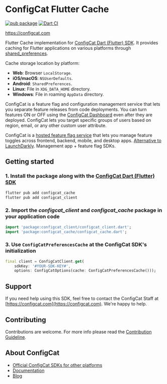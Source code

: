 # ConfigCat Flutter Cache

[![pub package](https://img.shields.io/pub/v/configcat_cache.svg)](https://pub.dev/packages/configcat_cache)
[![Dart CI](https://github.com/configcat/flutter-cache/actions/workflows/flutter-cache-ci.yml/badge.svg?branch=main)](https://github.com/configcat/flutter-cache/actions/workflows/flutter-cache-ci.yml)

https://configcat.com

Flutter Cache implementation for [ConfigCat Dart (Flutter) SDK](https://configcat.com/docs/sdk-reference/dart/). It provides caching for Flutter applications on various platforms through [shared_preferences](https://pub.dev/packages/shared_preferences).

Cache storage location by platform:
- **Web**: Browser `LocalStorage`.
- **iOS/macOS**: `NSUserDefaults`.
- **Android**: `SharedPreferences`.
- **Linux**: File in `XDG_DATA_HOME` directory.
- **Windows**: File in roaming `AppData` directory.

ConfigCat is a feature flag and configuration management service that lets you separate feature releases from code deployments. You can turn features ON or OFF using the <a href="https://app.configcat.com" target="_blank">ConfigCat Dashboard</a> even after they are deployed. ConfigCat lets you target specific groups of users based on region, email, or any other custom user attribute.

ConfigCat is a <a href="https://configcat.com" target="_blank">hosted feature flag service</a> that lets you manage feature toggles across frontend, backend, mobile, and desktop apps. <a href="https://configcat.com" target="_blank">Alternative to LaunchDarkly</a>. Management app + feature flag SDKs.

## Getting started

### 1. Install the package along with the [ConfigCat Dart (Flutter) SDK](https://configcat.com/docs/sdk-reference/dart/)
```bash
flutter pub add configcat_cache
flutter pub add configcat_client
```

### 2. Import the *configcat_client* and *configcat_cache* package in your application code
```dart
import 'package:configcat_client/configcat_client.dart';
import 'package:configcat_cache/configcat_cache.dart';
```

### 3. Use `ConfigCatPreferencesCache` at the ConfigCat SDK's initialization
```dart
final client = ConfigCatClient.get(
    sdkKey: '#YOUR-SDK-KEY#',
    options: ConfigCatOptions(cache: ConfigCatPreferencesCache()));
```

## Support
If you need help using this SDK, feel free to contact the ConfigCat Staff at [https://configcat.com](https://configcat.com). We're happy to help.

## Contributing
Contributions are welcome. For more info please read the [Contribution Guideline](CONTRIBUTING.md).

## About ConfigCat
- [Official ConfigCat SDKs for other platforms](https://github.com/configcat)
- [Documentation](https://configcat.com/docs)
- [Blog](https://configcat.com/blog)